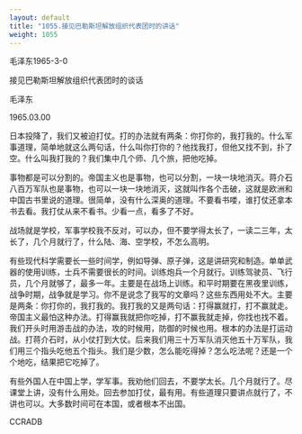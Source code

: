 ```yaml
---
layout: default
title: "1055.接见巴勒斯坦解放组织代表团时的讲话"
weight: 1055
---
```


毛泽东1965-3-0

接见巴勒斯坦解放组织代表团时的谈话

毛泽东

1965.03.00

日本投降了，我们又被迫打仗。打的办法就有两条：你打你的，我打我的。什么军事道理，简单地就这么两句话，什么叫你打你的？他找我打，但他又找不到，扑了空。什么叫我打我的？我们集中几个师、几个旅，把他吃掉。

事物都是可以分割的。帝国主义也是事物，也可以分割，一块一块地消灭。蒋介石八百万军队也是事物，也可以一块一块地消灭，这就叫作各个击破，这就是欧洲和中国古书里说的道理。很简单，没有什么深奥的道理。不要看书喽，谁打仗还拿本书去看。我打仗从来不看书。少看一点，看多了不好。

战场就是学校，军事学校我不反对，可以办，但不要学得太长了，一读二三年，太长了，几个月就行了，什么陆、海、空学校，不怎么高明。

有些现代科学需要长一些时间学，例如导弹、原子弹，这是讲研究和制造。单单武器的使用训练，士兵不需要很长的时间。训练炮兵一个月就行。训练驾驶员、飞行员，几个月就够了，最多一年。主要是在战场上训练。和平时期要在黑夜里训练，战争时期，战争就是学习。你不是说念了我写的文章吗？这些东西用处不大。主要是两条：你打你的，我打我的。我打我的又是两句话：打得赢就打，打不赢就走。帝国主义最怕这种办法。打得赢我就把你吃掉，打不赢我就走掉，你找也找不着。我们开头时用游击战的办法，攻的时候用，防御的时候也用。根本的办法是打运动战。打蒋介石时，从小仗打到大仗。后来我们用三十万军队消灭他五十万军队，我们用三个指头吃他五个指头。我们是少数，怎么能吃得掉？怎么吃法呢？还是一个个地吃，结果把它吃掉了。

有些外国人在中国上学，学军事。我劝他们回去，不要学太长。几个月就行了。尽课堂上讲，没有什么用处。回去参加打仗，最有用。有些道理只要讲点就行了，不讲也可以。大多数时间可在本国，或者根本不出国。

CCRADB

